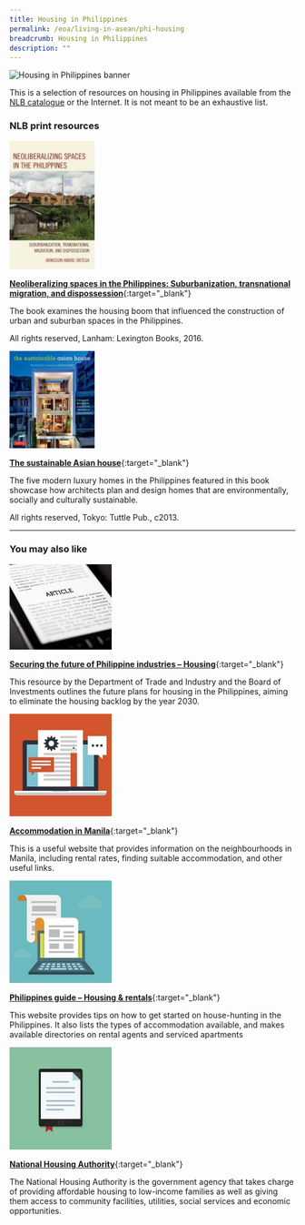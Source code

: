 ```yaml
---
title: Housing in Philippines
permalink: /eoa/living-in-asean/phi-housing
breadcrumb: Housing in Philippines
description: ""
---
```




<img src="/images/asean-living/ASEAN-Philippines-Housing.jpg" alt="Housing in Philippines banner" style="width:800px;" />

This is a selection of resources on housing in Philippines available from the [NLB catalogue](http://catalogue.nlb.gov.sg/) or the Internet.  It is not meant to be an exhaustive list.

### **NLB print resources**

<img src="/images/book-covers/Neoliberalizing-spaces-in-the-Philippines.jpg" style="width:150px;" />

[**Neoliberalizing spaces in the Philippines: Suburbanization, transnational migration, and dispossession**](http://eservice.nlb.gov.sg/item_holding.aspx?bid=202835299){:target="_blank"}

The book examines the housing boom that influenced the construction of urban and suburban spaces in the Philippines.

All rights reserved, Lanham: Lexington Books, 2016.

<img src="/images/book-covers/The-sustainable-Asian-house.jpg" style="width:150px;" />

[**The sustainable Asian house**](http://eservice.nlb.gov.sg/item_holding.aspx?bid=200167749){:target="_blank"}

The five modern luxury homes in the Philippines featured in this book showcase how architects plan and design homes that are environmentally, socially and culturally sustainable.

All rights reserved, Tokyo: Tuttle Pub., c2013.

---

### **You may also like**

<img src="/images/resources/Article 3.jpg" style="width:180px;" />

[**Securing the future of Philippine industries – Housing**](http://industry.gov.ph/industry/housing){:target="_blank"}

This resource by the Department of Trade and Industry and the Board of Investments outlines the future plans for housing in the Philippines, aiming to eliminate the housing backlog by the year 2030.

<img src="/images/resources/Article 4.jpg" style="width:180px;" />

[**Accommodation in Manila**](http://expat.com/en/guide/asia/philippines/12866-accommodation-in-manila.html){:target="_blank"}

This is a useful website that provides information on the neighbourhoods in Manila, including rental rates, finding suitable accommodation, and other useful links.

<img src="/images/resources/Article 1.jpg" style="width:180px;" />

[**Philippines guide – Housing & rentals**](https://justlanded.com/english/Philippines/Housing-Rentals){:target="_blank"}

This website provides tips on how to get started on house-hunting in the Philippines. It also lists the types of accommodation available, and makes available directories on rental agents and serviced apartments

<img src="/images/resources/Article 2.jpg" style="width:180px;" />

[**National Housing Authority**](http://www.nha.gov.ph/index.html){:target="_blank"}

The National Housing Authority is the government agency that takes charge of providing affordable housing to low-income families as well as giving them access to community facilities, utilities, social services and economic opportunities.